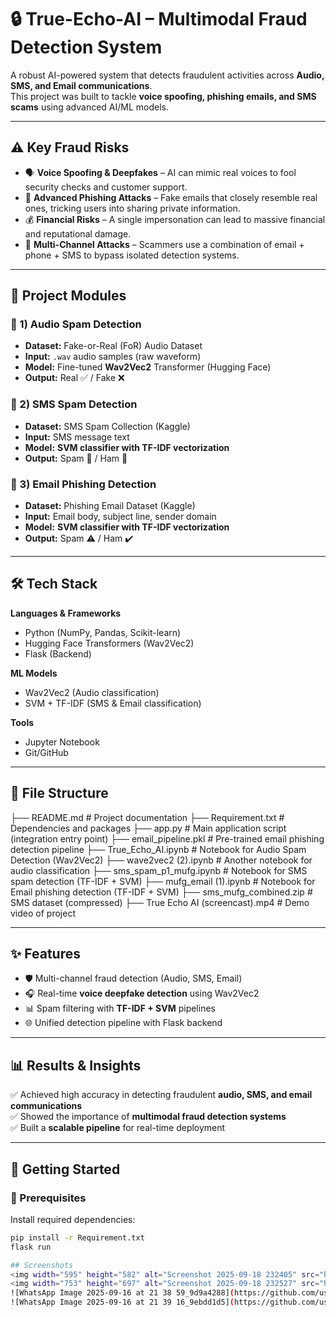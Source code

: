 # 🔒 True-Echo-AI – Multimodal Fraud Detection System  

A robust AI-powered system that detects fraudulent activities across **Audio, SMS, and Email communications**.  
This project was built to tackle **voice spoofing, phishing emails, and SMS scams** using advanced AI/ML models.  

---

## ⚠️ Key Fraud Risks  
- 🗣️ **Voice Spoofing & Deepfakes** – AI can mimic real voices to fool security checks and customer support.  
- 📧 **Advanced Phishing Attacks** – Fake emails that closely resemble real ones, tricking users into sharing private information.  
- 💰 **Financial Risks** – A single impersonation can lead to massive financial and reputational damage.  
- 🔗 **Multi-Channel Attacks** – Scammers use a combination of email + phone + SMS to bypass isolated detection systems.  

---

## 🧩 Project Modules  

### 🎤 1) Audio Spam Detection  
- **Dataset:** Fake-or-Real (FoR) Audio Dataset  
- **Input:** `.wav` audio samples (raw waveform)  
- **Model:** Fine-tuned **Wav2Vec2** Transformer (Hugging Face)  
- **Output:** Real ✅ / Fake ❌  

### 💬 2) SMS Spam Detection  
- **Dataset:** SMS Spam Collection (Kaggle)  
- **Input:** SMS message text  
- **Model:** **SVM classifier with TF-IDF vectorization**  
- **Output:** Spam 📵 / Ham 📨  

### 📩 3) Email Phishing Detection  
- **Dataset:** Phishing Email Dataset (Kaggle)  
- **Input:** Email body, subject line, sender domain  
- **Model:** **SVM classifier with TF-IDF vectorization**  
- **Output:** Spam ⚠️ / Ham ✔️  

---

## 🛠️ Tech Stack  

**Languages & Frameworks**  
- Python (NumPy, Pandas, Scikit-learn)  
- Hugging Face Transformers (Wav2Vec2)  
- Flask (Backend)  

**ML Models**  
- Wav2Vec2 (Audio classification)  
- SVM + TF-IDF (SMS & Email classification)  

**Tools**  
- Jupyter Notebook  
- Git/GitHub  

---

## 📂 File Structure  

├── README.md # Project documentation 
├── Requirement.txt # Dependencies and packages 
├── app.py # Main application script (integration entry point) 
├── email_pipeline.pkl # Pre-trained email phishing detection pipeline 
├── True_Echo_AI.ipynb # Notebook for Audio Spam Detection (Wav2Vec2) 
├── wave2vec2 (2).ipynb # Another notebook for audio classification 
├── sms_spam_p1_mufg.ipynb # Notebook for SMS spam detection (TF-IDF + SVM) 
├── mufg_email (1).ipynb # Notebook for Email phishing detection (TF-IDF + SVM) 
├── sms_mufg_combined.zip # SMS dataset (compressed) 
├── True Echo AI (screencast).mp4 # Demo video of project


---

## ✨ Features  
- 🛡️ Multi-channel fraud detection (Audio, SMS, Email)  
- 🎧 Real-time **voice deepfake detection** using Wav2Vec2  
- 📊 Spam filtering with **TF-IDF + SVM** pipelines  
- 🌐 Unified detection pipeline with Flask backend  

---

## 📊 Results & Insights  
✅ Achieved high accuracy in detecting fraudulent **audio, SMS, and email communications**  
✅ Showed the importance of **multimodal fraud detection systems**  
✅ Built a **scalable pipeline** for real-time deployment  

---

## 🚀 Getting Started  

### 📌 Prerequisites  
Install required dependencies:  

```bash
pip install -r Requirement.txt
flask run

## Screenshots
<img width="595" height="582" alt="Screenshot 2025-09-18 232405" src="https://github.com/user-attachments/assets/e7c594c3-5132-4953-a5e9-c0f0ea0759fc" />
<img width="753" height="697" alt="Screenshot 2025-09-18 232527" src="https://github.com/user-attachments/assets/dcae38c0-2043-4dfa-b9d0-d345acb05083" />
![WhatsApp Image 2025-09-16 at 21 38 59_9d9a4288](https://github.com/user-attachments/assets/fe5b4cf1-b346-4117-ba99-695deeead56f)
![WhatsApp Image 2025-09-16 at 21 39 16_9ebdd1d5](https://github.com/user-attachments/assets/447cd2d3-21e3-40f6-9f81-50bf31f07497)

